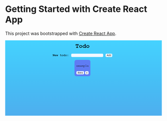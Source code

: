 # Getting Started with Create React App

This project was bootstrapped with [Create React App](https://github.com/facebook/create-react-app).

![](demo.png)